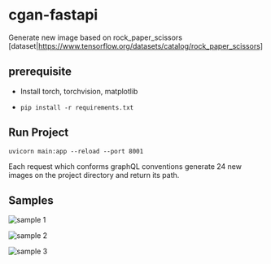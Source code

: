 # cgan-fastapi

Generate new image based on rock_paper_scissors [dataset|https://www.tensorflow.org/datasets/catalog/rock_paper_scissors]

## prerequisite

* Install torch, torchvision, matplotlib

* ```pip install -r requirements.txt```


## Run Project

```uvicorn main:app --reload --port 8001```

Each request which conforms graphQL conventions generate 24 new images on the project directory and return its path. 

## Samples

![sample 1](https://github.com/moghadas76/cgan-fastapi/blob/main/1660077723.132387.png)

![sample 2](https://github.com/moghadas76/cgan-fastapi/blob/main/1660077722.580476.png)

![sample 3](https://github.com/moghadas76/cgan-fastapi/blob/main/1660077722.10165.png)
